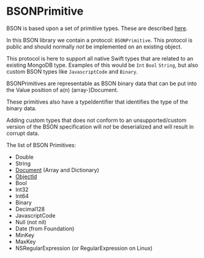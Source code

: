 # BSONPrimitive

BSON is based upon a set of primitive types. These are described [here](http://bsonspec.org/spec.html).

In this BSON library we contain a protocol: `BSONPrimitive`. This protocol is public and should normally *not* be implemented on an existing object.

This protocol is here to support all native Swift types that are related to an existing MongoDB type. Examples of this would be `Int` `Bool` `String`, but also custom BSON types like `JavascriptCode` and `Binary`.

BSONPrimitives are representable as BSON binary data that can be put into the Value position of a(n) (array-)Document.

These primitives also have a typeIdentifier that identifies the type of the binary data.

Adding custom types that does not conform to an unsupported/custom version of the BSON specification will *not* be deserialized and will result in corrupt data.

The list of BSON Primitives:

- Double
- String
- [Document](Document.md) (Array and Dictionary)
- [ObjectId](ObjectId.md)
- Bool
- Int32
- Int64
- Binary
- Decimal128
- JavascriptCode
- Null (not nil)
- Date (from Foundation)
- MinKey
- MaxKey
- NSRegularExpression (or RegularExpression on Linux)